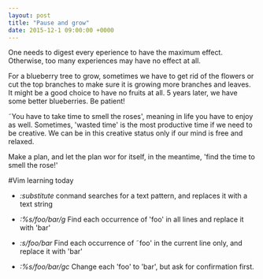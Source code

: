 ```yaml
---
layout: post
title: "Pause and grow"
date: 2015-12-1 09:00:00 +0000
---
```

One needs to digest every eperience to have the maximum effect. Otherwise, too many experiences may have no effect at all.

For a blueberry tree to grow, sometimes we have to get rid of the flowers or cut the top branches to make sure it is growing more branches and leaves. It might be a good choice to have no fruits at all. 5 years later, we have some better blueberries. Be patient!

˜You have to take time to smell the roses', meaning in life you have to enjoy as well. Sometimes, 'wasted time' is the most productive time if we need to be creative. We can be in this creative status only if our mind is free and relaxed.

Make a plan, and let the plan wor for itself, in the meantime, 'find the time to smell the rose!'

#Vim learning today

- *:substitute* conmand searches for a text pattern, and replaces it with a text string

- *:%s/foo/bar/g* Find each occurrence of 'foo' in all lines and replace it with 'bar'

- *:s/foo/bar* Find each occurrence of ˜foo' in the current line only, and replace it with 'bar'

- *:%s/foo/bar/gc* Change each 'foo' to 'bar', but ask for confirmation first.




